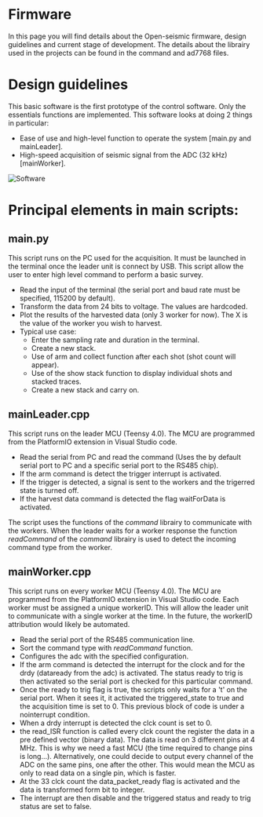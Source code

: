 # Firmware

In this page you will find details about the Open-seismic firmware, design guidelines and current stage of development. The details about the librairy used in the projects can be found in the command and ad7768 files.

# Design guidelines

This basic software is the first prototype of the control software. Only the essentials functions are implemented. This software looks at doing 2 things in particular:

- Ease of use and high-level function to operate the system [main.py and mainLeader].
- High-speed acquisition of seismic signal from the ADC (32 kHz) [mainWorker].

![Software](https://github.com/armercier/Open-seismic-electrical-design/blob/documentation/media/software.png)

# Principal elements in main scripts:

## main.py

This script runs on the PC used for the acquisition. It must be launched in the terminal once the leader unit is connect by USB. This script allow the user to enter high level command to perform a basic survey.

- Read the input of the terminal (the serial port and baud rate must be specified, 115200 by default).
- Transform the data from 24 bits to voltage. The values are hardcoded.
- Plot the results of the harvested data (only 3 worker for now).
  The X is the value of the worker you wish to harvest.
- Typical use case:
  - Enter the sampling rate and duration in the terminal.
  - Create a new stack.
  - Use of arm and collect function after each shot (shot count will appear).
  - Use of the show stack function to display individual shots and stacked traces.
  - Create a new stack and carry on.


## mainLeader.cpp

This script runs on the leader MCU (Teensy 4.0). The MCU are programmed from the PlatformIO extension in Visual Studio code.

- Read the serial from PC and read the command (Uses the by default serial port to PC and a specific serial port to the RS485 chip).
 - If the arm command is detect the trigger interrupt is activated.
 - If the trigger is detected, a signal is sent to the workers and the trigerred state is turned off.
- If the harvest data command is detected the flag waitForData is activated.

The script uses the functions of the _command_ librairy to communicate with the workers. When the leader waits for a worker response the function _readCommand_ of the _command_ librairy is used to detect the incoming command type from the worker.

## mainWorker.cpp

This script runs on every worker MCU (Teensy 4.0). The MCU are programmed from the PlatformIO extension in Visual Studio code. Each worker must be assigned a unique workerID. This will allow the leader unit to communicate with a single worker at the time. In the future, the workerID attribution would likely be automated.

- Read the serial port of the RS485 communication line.
- Sort the command type with _readCommand_ function.
- Configures the adc with the specified configuration.
- If the arm command is detected the interrupt for the clock and for the drdy (dataready from the adc) is activated. The status ready to trig is then activated so the serial port is checked for this particular command.
- Once the ready to trig flag is true, the scripts only waits for a 't' on the serial port. When it sees it, it activated the triggered_state to true and the acquisition time is set to 0. This previous block of code is under a nointerrupt condition.
- When a drdy interrupt is detected the clck count is set to 0.
- the read_ISR function is called every clck count the register the data in a pre defined vector (binary data). The data is read on 3 different pins at 4 MHz. This is why we need a fast MCU (the time required to change pins is long...). Alternatively, one could decide to output every channel of the ADC on the same pins, one after the other. This would mean the MCU as only to read data on a single pin, which is faster.
- At the 33 clck count the data_packet_ready flag is activated and the data is transformed form bit to integer.
- The interrupt are then disable and the triggered status and ready to trig status are set to false.
